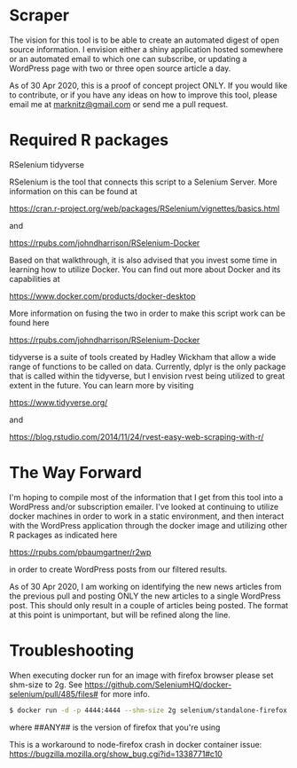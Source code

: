 # Scraper

The vision for this tool is to be able to create an automated digest of open source information. 
I envision either a shiny application hosted somewhere or an automated email to which one can subscribe,
or updating a WordPress page with two or three open source article a day.

As of 30 Apr 2020, this is a proof of concept project ONLY. If you would like to contribute, or if you have any ideas on how to improve this tool, please email me at marknitz@gmail.com or send me a pull request.

# Required R packages

RSelenium
tidyverse

RSelenium is the tool that connects this script to a Selenium Server.
More information on this can be found at

https://cran.r-project.org/web/packages/RSelenium/vignettes/basics.html

and 

https://rpubs.com/johndharrison/RSelenium-Docker

Based on that walkthrough, it is also advised that you invest some time
in learning how to utilize Docker. You can find out more about Docker and its
capabilities at

https://www.docker.com/products/docker-desktop

More information on fusing the two in order to make this script work can be found here

https://rpubs.com/johndharrison/RSelenium-Docker

tidyverse is a suite of tools created by Hadley Wickham that allow a wide range
of functions to be called on data. Currently, dplyr is the only package that
is called within the tidyverse, but I envision rvest being utilized to great
extent in the future. You can learn more by visiting

https://www.tidyverse.org/

and

https://blog.rstudio.com/2014/11/24/rvest-easy-web-scraping-with-r/

# The Way Forward

I'm hoping to compile most of the information that I get from this tool into a WordPress and/or subscription emailer. I've looked at continuing to utilize docker machines in order to work in a static environment, and then interact with the WordPress application through the docker image and utilizing other R packages as indicated here

https://rpubs.com/pbaumgartner/r2wp

in order to create WordPress posts from our filtered results.

As of 30 Apr 2020, I am working on identifying the new news articles from the previous pull and posting ONLY the new articles to a single WordPress post. This should only result in a couple of articles being posted. The format at this point is unimportant, but will be refined along the line.

# Troubleshooting

When executing docker run for an image with firefox browser please set shm-size to 2g. See https://github.com/SeleniumHQ/docker-selenium/pull/485/files# for more info.

``` bash
$ docker run -d -p 4444:4444 --shm-size 2g selenium/standalone-firefox:##ANY##
```
where ##ANY## is the version of firefox that you're using

This is a workaround to node-firefox crash in docker container issue: https://bugzilla.mozilla.org/show_bug.cgi?id=1338771#c10
